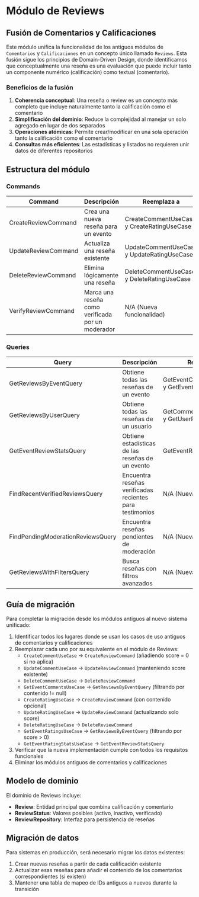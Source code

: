 # Módulo de Reviews

## Fusión de Comentarios y Calificaciones

Este módulo unifica la funcionalidad de los antiguos módulos de `Comentarios` y `Calificaciones` en un concepto único llamado `Reviews`. Esta fusión sigue los principios de Domain-Driven Design, donde identificamos que conceptualmente una reseña es una evaluación que puede incluir tanto un componente numérico (calificación) como textual (comentario).

### Beneficios de la fusión

1. **Coherencia conceptual**: Una reseña o review es un concepto más completo que incluye naturalmente tanto la calificación como el comentario
2. **Simplificación del dominio**: Reduce la complejidad al manejar un solo agregado en lugar de dos separados
3. **Operaciones atómicas**: Permite crear/modificar en una sola operación tanto la calificación como el comentario
4. **Consultas más eficientes**: Las estadísticas y listados no requieren unir datos de diferentes repositorios

## Estructura del módulo

### Commands

| Command | Descripción | Reemplaza a |
|---------|-------------|-------------|
| CreateReviewCommand | Crea una nueva reseña para un evento | CreateCommentUseCase y CreateRatingUseCase |
| UpdateReviewCommand | Actualiza una reseña existente | UpdateCommentUseCase y UpdateRatingUseCase |
| DeleteReviewCommand | Elimina lógicamente una reseña | DeleteCommentUseCase y DeleteRatingUseCase |
| VerifyReviewCommand | Marca una reseña como verificada por un moderador | N/A (Nueva funcionalidad) |

### Queries

| Query | Descripción | Reemplaza a |
|-------|-------------|-------------|
| GetReviewsByEventQuery | Obtiene todas las reseñas de un evento | GetEventCommentsUseCase y GetEventRatingsUseCase |
| GetReviewsByUserQuery | Obtiene todas las reseñas de un usuario | GetCommentsByUserUseCase y GetUserRatingUseCase |
| GetEventReviewStatsQuery | Obtiene estadísticas de las reseñas de un evento | GetEventRatingStatsUseCase |
| FindRecentVerifiedReviewsQuery | Encuentra reseñas verificadas recientes para testimonios | N/A (Nueva funcionalidad) |
| FindPendingModerationReviewsQuery | Encuentra reseñas pendientes de moderación | N/A (Nueva funcionalidad) |
| GetReviewsWithFiltersQuery | Busca reseñas con filtros avanzados | N/A (Nueva funcionalidad) |

## Guía de migración

Para completar la migración desde los módulos antiguos al nuevo sistema unificado:

1. Identificar todos los lugares donde se usan los casos de uso antiguos de comentarios y calificaciones
2. Reemplazar cada uno por su equivalente en el módulo de Reviews:
   - `CreateCommentUseCase` → `CreateReviewCommand` (añadiendo score = 0 si no aplica)
   - `UpdateCommentUseCase` → `UpdateReviewCommand` (manteniendo score existente)
   - `DeleteCommentUseCase` → `DeleteReviewCommand`
   - `GetEventCommentsUseCase` → `GetReviewsByEventQuery` (filtrando por contenido != null)
   - `CreateRatingUseCase` → `CreateReviewCommand` (con contenido opcional)
   - `UpdateRatingUseCase` → `UpdateReviewCommand` (actualizando solo score)
   - `DeleteRatingUseCase` → `DeleteReviewCommand`
   - `GetEventRatingsUseCase` → `GetReviewsByEventQuery` (filtrando por score > 0)
   - `GetEventRatingStatsUseCase` → `GetEventReviewStatsQuery`
3. Verificar que la nueva implementación cumple con todos los requisitos funcionales
4. Eliminar los módulos antiguos de comentarios y calificaciones

## Modelo de dominio

El dominio de Reviews incluye:

- **Review**: Entidad principal que combina calificación y comentario
- **ReviewStatus**: Valores posibles (activo, inactivo, verificado)
- **ReviewRepository**: Interfaz para persistencia de reseñas

## Migración de datos

Para sistemas en producción, será necesario migrar los datos existentes:

1. Crear nuevas reseñas a partir de cada calificación existente
2. Actualizar esas reseñas para añadir el contenido de los comentarios correspondientes (si existen)
3. Mantener una tabla de mapeo de IDs antiguos a nuevos durante la transición 